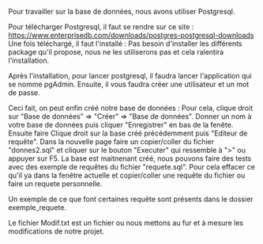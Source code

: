 Pour travailler sur la base de données, nous avons utiliser Postgresql.

Pour télécharger Postgresql, il faut se rendre sur ce site : https://www.enterprisedb.com/downloads/postgres-postgresql-downloads 
Une fois téléchargé, il faut l'installé : Pas besoin d'installer les différents package qu'il propose, nous ne les utiliserons pas et cela ralentira l'installation.

Après l'installation, pour lancer postgresql, il faudra lancer l'application qui se nomme pgAdmin. 
Ensuite, il vous faudra créer une utilisateur et un mot de passe.

Ceci fait, on peut enfin créé notre base de données :
Pour cela, clique droit sur "Base de données" => "Créer" => "Base de données".
Donner un nom à votre base de données puis cliquer "Enregistrer" en bas de la fenête.
Ensuite faire Clique droit sur la base créé précédemment puis "Editeur de requête".
Dans la nouvelle page faire un copier/coller du fichier "donnes2.sql" et cliquer sur le bouton "Executer" qui ressemble à ">" ou appuyer sur F5.
La base est maitnenant créé, nous pouvons faire des tests avec des exemple de requêtes du fichier "requete.sql".
Pour cela effacer ce qu'il ya dans la fenêtre actuelle et copier/coller une requête du fichier ou faire un requete personnelle.

Un exemple de ce que font certaines requête sont présents dans le dossier exemple_requete.

Le fichier Modif.txt est un fichier ou nous mettons au fur et à mesure les modifications de notre projet.
